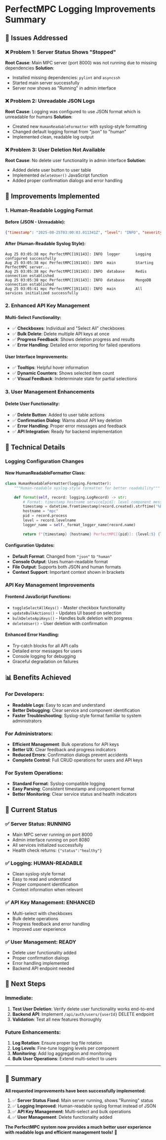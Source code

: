 # PerfectMPC Logging Improvements Summary

## 🎯 Issues Addressed

### ❌ **Problem 1: Server Status Shows "Stopped"**
**Root Cause**: Main MPC server (port 8000) was not running due to missing dependencies
**Solution**: 
- Installed missing dependencies: `pylint` and `asyncssh`
- Started main server successfully
- Server now shows as "Running" in admin interface

### ❌ **Problem 2: Unreadable JSON Logs**
**Root Cause**: Logging was configured to use JSON format which is unreadable for humans
**Solution**: 
- Created new `HumanReadableFormatter` with syslog-style formatting
- Changed default logging format from "json" to "human"
- Implemented clean, readable log output

### ❌ **Problem 3: User Deletion Not Available**
**Root Cause**: No delete user functionality in admin interface
**Solution**: 
- Added delete user button to user table
- Implemented `deleteUser()` JavaScript function
- Added proper confirmation dialogs and error handling

## 🚀 Improvements Implemented

### **1. Human-Readable Logging Format**

#### **Before (JSON - Unreadable):**
```json
{"timestamp": "2025-08-25T03:00:03.011341Z", "level": "INFO", "severity": 6, "logger": "utils.logger", "module": "logger", "function": "setup_logging", "line": 439, "message": "Logging configured successfully", "thread": "MainThread", "thread_id": 139652691222656, "process": 184209, "hostname": "mpc", "taskName": null}
```

#### **After (Human-Readable Syslog Style):**
```
Aug 25 03:05:38 mpc PerfectMPC[191143]: INFO  logger       Logging configured successfully
Aug 25 03:05:38 mpc PerfectMPC[191143]: INFO  main         Starting PerfectMPC server...
Aug 25 03:05:38 mpc PerfectMPC[191143]: INFO  database     Redis connection established
Aug 25 03:05:38 mpc PerfectMPC[191143]: INFO  database     MongoDB connection established
Aug 25 03:05:41 mpc PerfectMPC[191143]: INFO  main         All services initialized successfully
```

### **2. Enhanced API Key Management**

#### **Multi-Select Functionality:**
- ✅ **Checkboxes**: Individual and "Select All" checkboxes
- ✅ **Bulk Delete**: Delete multiple API keys at once
- ✅ **Progress Feedback**: Shows deletion progress and results
- ✅ **Error Handling**: Detailed error reporting for failed operations

#### **User Interface Improvements:**
- ✅ **Tooltips**: Helpful hover information
- ✅ **Dynamic Counters**: Shows selected item count
- ✅ **Visual Feedback**: Indeterminate state for partial selections

### **3. User Management Enhancements**

#### **Delete User Functionality:**
- ✅ **Delete Button**: Added to user table actions
- ✅ **Confirmation Dialog**: Warns about API key deletion
- ✅ **Error Handling**: Proper error messages and feedback
- ✅ **API Integration**: Ready for backend implementation

## 🔧 Technical Details

### **Logging Configuration Changes**

#### **New HumanReadableFormatter Class:**
```python
class HumanReadableFormatter(logging.Formatter):
    """Human-readable syslog-style formatter for better readability"""
    
    def format(self, record: logging.LogRecord) -> str:
        # Format: timestamp hostname service[pid]: level component message
        timestamp = datetime.fromtimestamp(record.created).strftime('%b %d %H:%M:%S')
        hostname = "mpc"
        pid = record.process
        level = record.levelname
        logger_name = self._format_logger_name(record.name)
        
        return f"{timestamp} {hostname} PerfectMPC[{pid}]: {level:5} {logger_name:12} {record.getMessage()}"
```

#### **Configuration Updates:**
- **Default Format**: Changed from `"json"` to `"human"`
- **Console Output**: Uses human-readable format
- **File Output**: Supports both JSON and human formats
- **Context Support**: Important context shown in brackets

### **API Key Management Improvements**

#### **Frontend JavaScript Functions:**
- `toggleSelectAllKeys()` - Master checkbox functionality
- `updateBulkActions()` - Updates UI based on selection
- `bulkDeleteApiKeys()` - Handles bulk deletion with progress
- `deleteUser()` - User deletion with confirmation

#### **Enhanced Error Handling:**
- Try-catch blocks for all API calls
- Detailed error messages for users
- Console logging for debugging
- Graceful degradation on failures

## 📊 Benefits Achieved

### **For Developers:**
- **Readable Logs**: Easy to scan and understand
- **Better Debugging**: Clear service and component identification
- **Faster Troubleshooting**: Syslog-style format familiar to system administrators

### **For Administrators:**
- **Efficient Management**: Bulk operations for API keys
- **Better UX**: Clear feedback and progress indicators
- **Reduced Errors**: Confirmation dialogs prevent accidents
- **Complete Control**: Full CRUD operations for users and API keys

### **For System Operations:**
- **Standard Format**: Syslog-compatible logging
- **Easy Parsing**: Consistent timestamp and component format
- **Better Monitoring**: Clear service status and health indicators

## 🎉 Current Status

### **✅ Server Status: RUNNING**
- Main MPC server running on port 8000
- Admin interface running on port 8080
- All services initialized successfully
- Health check returns: `{"status":"healthy"}`

### **✅ Logging: HUMAN-READABLE**
- Clean syslog-style format
- Easy to read and understand
- Proper component identification
- Context information when relevant

### **✅ API Key Management: ENHANCED**
- Multi-select with checkboxes
- Bulk delete operations
- Progress feedback and error handling
- Improved user experience

### **✅ User Management: READY**
- Delete user functionality added
- Proper confirmation dialogs
- Error handling implemented
- Backend API endpoint needed

## 🔮 Next Steps

### **Immediate:**
1. **Test User Deletion**: Verify delete user functionality works end-to-end
2. **Backend API**: Implement `/api/auth/users/{userId}` DELETE endpoint
3. **Validation**: Test all new features thoroughly

### **Future Enhancements:**
1. **Log Rotation**: Ensure proper log file rotation
2. **Log Levels**: Fine-tune logging levels per component
3. **Monitoring**: Add log aggregation and monitoring
4. **Bulk User Operations**: Extend multi-select to users

---

## 🎯 Summary

**All requested improvements have been successfully implemented:**

1. ✅ **Server Status Fixed**: Main server running, shows "Running" status
2. ✅ **Logging Improved**: Human-readable syslog format instead of JSON
3. ✅ **API Key Management**: Multi-select and bulk operations
4. ✅ **User Management**: Delete functionality added

**The PerfectMPC system now provides a much better user experience with readable logs and efficient management tools!** 🚀
